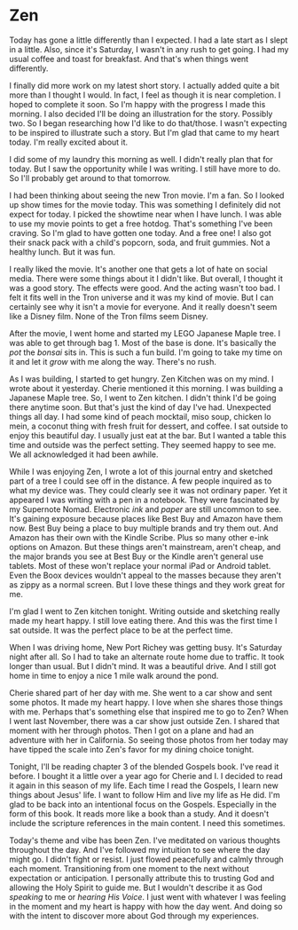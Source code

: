 # Zen

Today has gone a little differently than I expected. I had a late start as I slept in a little. Also, since it's Saturday, I wasn't in any rush to get going. I had my usual coffee and toast for breakfast. And that's when things went differently.

I finally did more work on my latest short story. I actually added quite a bit more than I thought I would. In fact, I feel as though it is near completion. I hoped to complete it soon. So I'm happy with the progress I made this morning. I also decided I'll be doing an illustration for the story. Possibly two. So I began researching how I'd like to do that/those. I wasn't expecting to be inspired to illustrate such a story. But I'm glad that came to my heart today. I'm really excited about it.

I did some of my laundry this morning as well. I didn't really plan that for today. But I saw the opportunity while I was writing. I still have more to do. So I'll probably get around to that tomorrow.

I had been thinking about seeing the new Tron movie. I'm a fan. So I looked up show times for the movie today. This was something I definitely did not expect for today. I picked the showtime near when I have lunch. I was able to use my movie points to get a free hotdog. That's something I've been craving. So I'm glad to have gotten one today. And a free one! I also got their snack pack with a child's popcorn, soda, and fruit gummies. Not a healthy lunch. But it was fun.

I really liked the movie. It's another one that gets a lot of hate on social media. There were some things about it I didn't like. But overall, I thought it was a good story. The effects were good. And the acting wasn't too bad. I felt it fits well in the Tron universe and it was my kind of movie. But I can certainly see why it isn't a movie for everyone. And it really doesn't seem like a Disney film. None of the Tron films seem Disney.

After the movie, I went home and started my LEGO Japanese Maple tree. I was able to get through bag 1. Most of the base is done. It's basically the *pot* the *bonsai* sits in. This is such a fun build. I'm going to take my time on it and let it *grow* with me along the way. There's no rush.

As I was building, I started to get hungry. Zen Kitchen was on my mind. I wrote about it yesterday. Cherie mentioned it this morning. I was building a Japanese Maple tree. So, I went to Zen kitchen. I didn't think I'd be going there anytime soon. But that's just the kind of day I've had. Unexpected things all day. I had some kind of peach mocktail, miso soup, chicken lo mein, a coconut thing with fresh fruit for dessert, and coffee. I sat outside to enjoy this beautiful day. I usually just eat at the bar. But I wanted a table this time and outside was the perfect setting. They seemed happy to see me. We all acknowledged it had been awhile.

While I was enjoying Zen, I wrote a lot of this journal entry and sketched part of a tree I could see off in the distance. A few people inquired as to what my device was. They could clearly see it was not ordinary paper. Yet it appeared I was writing with a pen in a notebook. They were fascinated by my Supernote Nomad. Electronic *ink* and *paper* are still uncommon to see. It's gaining exposure because places like Best Buy and Amazon have them now. Best Buy being a place to buy multiple brands and try them out. And Amazon has their own with the Kindle Scribe. Plus so many other e-ink options on Amazon. But these things aren't mainstream, aren't cheap, and the major brands you see at Best Buy or the Kindle aren't general use tablets. Most of these won't replace your normal iPad or Android tablet. Even the Boox devices wouldn't appeal to the masses because they aren't as zippy as a normal screen. But I love these things and they work great for me.

I'm glad I went to Zen kitchen tonight. Writing outside and sketching really made my heart happy. I still love eating there. And this was the first time I sat outside. It was the perfect place to be at the perfect time.

When I was driving home, New Port Richey was getting busy. It's Saturday night after all. So I had to take an alternate route home due to traffic. It took longer than usual. But I didn't mind. It was a beautiful drive. And I still got home in time to enjoy a nice 1 mile walk around the pond.

Cherie shared part of her day with me. She went to a car show and sent some photos. It made my heart happy. I love when she shares those things with me. Perhaps that's something else that inspired me to go to Zen? When I went last November, there was a car show just outside Zen. I shared that moment with her through photos. Then I got on a plane and had an adventure with her in California. So seeing those photos from her today may have tipped the scale into Zen's favor for my dining choice tonight.

Tonight, I'll be reading chapter 3 of the blended Gospels book. I've read it before. I bought it a little over a year ago for Cherie and I. I decided to read it again in this season of my life. Each time I read the Gospels, I learn new things about Jesus' life. I want to follow Him and live my life as He did. I'm glad to be back into an intentional focus on the Gospels. Especially in the form of this book. It reads more like a book than a study. And it doesn't include the scripture references in the main content. I need this sometimes.

Today's theme and vibe has been Zen. I've meditated on various thoughts throughout the day. And I've followed my intuition to see where the day might go. I didn't fight or resist. I just flowed peacefully and calmly through each moment. Transitioning from one moment to the next without expectation or anticipation. I personally attribute this to trusting God and allowing the Holy Spirit to guide me. But I wouldn't describe it as God *speaking* to me or *hearing His Voice*. I just went with whatever I was feeling in the moment and my heart is happy with how the day went. And doing so with the intent to discover more about God through my experiences.